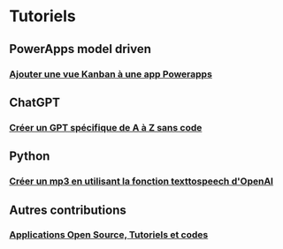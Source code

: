 # Tutoriels

## PowerApps model driven
### [Ajouter une vue Kanban à une app Powerapps](https://github.com/nuage365/Tutoriels/blob/main/PowerApps%20model%20driven/Ajouter%20un%20Kanban%20%C3%A0%20une%20vue%20PowerApps.md)

## ChatGPT
### [Créer un GPT spécifique de A à Z sans code](https://github.com/nuage365/Tutoriels/blob/main/ChatGpt/Créer%20un%20GPT%20spécifique%20de%20A%20à%20Z%20sans%20code.md)

## Python
### [Créer un mp3 en utilisant la fonction texttospeech d'OpenAI](https://github.com/nuage365/Tutoriels/tree/main/Python/G%C3%A9n%C3%A9rer%20un%20mp3%20%C3%A0%20partir%20d'un%20texttospeech%20de%20l'API%20OpenAI)

## Autres contributions 
### [Applications Open Source, Tutoriels et codes](https://github.com/nuage365)
